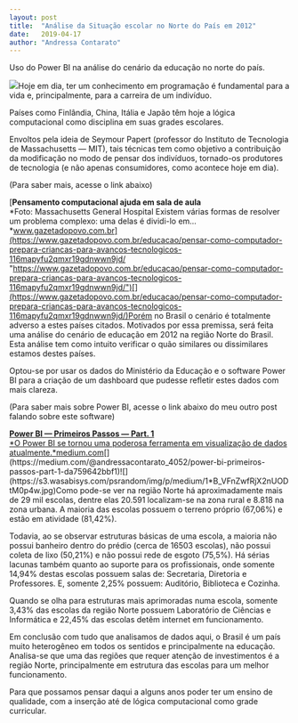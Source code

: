 ```yaml
---
layout:	post
title:	"Análise da Situação escolar no Norte do País em 2012"
date:	2019-04-17
author: "Andressa Contarato"
---
```


  Uso do Power BI na análise do cenário da educação no norte do país.

![](https://s3.wasabisys.com/psrandom/img/p/medium/1*l_g9pUQY3BhrNczmOiVvRw.jpg)Hoje em dia, ter um conhecimento em programação é fundamental para a vida e, principalmente, para a carreira de um indivíduo.

Países como Finlândia, China, Itália e Japão têm hoje a lógica computacional como disciplina em suas grades escolares.

Envoltos pela ideia de Seymour Papert (professor do Instituto de Tecnologia de Massachusetts — MIT), tais técnicas tem como objetivo a contribuição da modificação no modo de pensar dos indivíduos, tornado-os produtores de tecnologia (e não apenas consumidores, como acontece hoje em dia).

(Para saber mais, acesse o link abaixo)

[**Pensamento computacional ajuda em sala de aula**  
*Foto: Massachusetts General Hospital Existem várias formas de resolver um problema complexo: uma delas é dividi-lo em…*www.gazetadopovo.com.br](https://www.gazetadopovo.com.br/educacao/pensar-como-computador-prepara-criancas-para-avancos-tecnologicos-116mapyfu2qmxr19gdnwwn9jd/ "https://www.gazetadopovo.com.br/educacao/pensar-como-computador-prepara-criancas-para-avancos-tecnologicos-116mapyfu2qmxr19gdnwwn9jd/")[](https://www.gazetadopovo.com.br/educacao/pensar-como-computador-prepara-criancas-para-avancos-tecnologicos-116mapyfu2qmxr19gdnwwn9jd/)Porém no Brasil o cenário é totalmente adverso a estes países citados. Motivados por essa premissa, será feita uma análise do cenário de educação em 2012 na região Norte do Brasil. Esta análise tem como intuito verificar o quão similares ou dissimilares estamos destes países.

Optou-se por usar os dados do Ministério da Educação e o software Power BI para a criação de um dashboard que pudesse refletir estes dados com mais clareza.

(Para saber mais sobre Power BI, acesse o link abaixo do meu outro post falando sobre este software)

[**Power BI — Primeiros Passos — Part. 1**  
*O Power BI se tornou uma poderosa ferramenta em visualização de dados atualmente.*medium.com](https://medium.com/@andressacontarato_4052/power-bi-primeiros-passos-part-1-da759642bbf1 "https://medium.com/@andressacontarato_4052/power-bi-primeiros-passos-part-1-da759642bbf1")[](https://medium.com/@andressacontarato_4052/power-bi-primeiros-passos-part-1-da759642bbf1)![](https://s3.wasabisys.com/psrandom/img/p/medium/1*B_VFnZwfRjX2nUODtM0p4w.jpg)Como pode-se ver na região Norte há aproximadamente mais de 29 mil escolas, dentre elas 20.591 localizam-se na zona rural e 8.818 na zona urbana. A maioria das escolas possuem o terreno próprio (67,06%) e estão em atividade (81,42%).

Todavia, ao se observar estruturas básicas de uma escola, a maioria não possui banheiro dentro do prédio (cerca de 16503 escolas), não possui coleta de lixo (50,21%) e não possui rede de esgoto (75,5%). Há sérias lacunas também quanto ao suporte para os profissionais, onde somente 14,94% destas escolas possuem salas de: Secretaria, Diretoria e Professores. E, somente 2,25% possuem: Auditório, Biblioteca e Cozinha.

Quando se olha para estruturas mais aprimoradas numa escola, somente 3,43% das escolas da região Norte possuem Laboratório de Ciências e Informática e 22,45% das escolas detêm internet em funcionamento.

Em conclusão com tudo que analisamos de dados aqui, o Brasil é um país muito heterogêneo em todos os sentidos e principalmente na educação. Analisa-se que uma das regiões que requer atenção de investimentos é a região Norte, principalmente em estrutura das escolas para um melhor funcionamento.

Para que possamos pensar daqui a alguns anos poder ter um ensino de qualidade, com a inserção até de lógica computacional como grade curricular.

  
